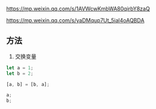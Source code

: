 

https://mp.weixin.qq.com/s/1AVWcwKmbWA80qirbY8zaQ

https://mp.weixin.qq.com/s/yaDMqup7Ut_5ial4oAQBDA



## 方法
1. 交换变量
```js
let a = 1;
let b = 2;

[a, b] = [b, a];

a;
b;
```